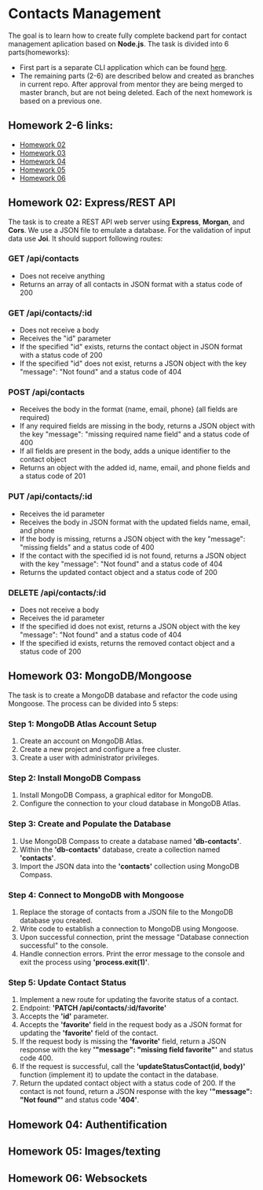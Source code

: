 # Contacts Management

The goal is to learn how to create fully complete backend part for contact
management aplication based on **Node.js**. The task is divided into 6
parts(homeworks):

- First part is a separate CLI application which can be found
  <a href="https://github.com/OleksiiFedorenko/goit-node-hw-01">here</a>.
- The remaining parts (2-6) are described below and created as branches in
  current repo. After approval from mentor they are being merged to master
  branch, but are not being deleted. Each of the next homework is based on a
  previous one.

## Homework 2-6 links:

- [Homework 02](#homework-02-expressrest-api)
- [Homework 03](#homework-03-mongodbmongoose)
- [Homework 04](#homework-04-authentification)
- [Homework 05](#homework-05-imagestexting)
- [Homework 06](#homework-06-websockets)

## Homework 02: Express/REST API

The task is to create a REST API web server using **Express**, **Morgan**, and
**Cors**. We use a JSON file to emulate a database. For the validation of input
data use **Joi**. It should support following routes:

### GET /api/contacts

- Does not receive anything
- Returns an array of all contacts in JSON format with a status code of 200

### GET /api/contacts/:id

- Does not receive a body
- Receives the "id" parameter
- If the specified "id" exists, returns the contact object in JSON format with a
  status code of 200
- If the specified "id" does not exist, returns a JSON object with the key
  "message": "Not found" and a status code of 404

### POST /api/contacts

- Receives the body in the format {name, email, phone} (all fields are required)
- If any required fields are missing in the body, returns a JSON object with the
  key "message": "missing required name field" and a status code of 400
- If all fields are present in the body, adds a unique identifier to the contact
  object
- Returns an object with the added id, name, email, and phone fields and a
  status code of 201

### PUT /api/contacts/:id

- Receives the id parameter
- Receives the body in JSON format with the updated fields name, email, and
  phone
- If the body is missing, returns a JSON object with the key "message": "missing
  fields" and a status code of 400
- If the contact with the specified id is not found, returns a JSON object with
  the key "message": "Not found" and a status code of 404
- Returns the updated contact object and a status code of 200

### DELETE /api/contacts/:id

- Does not receive a body
- Receives the id parameter
- If the specified id does not exist, returns a JSON object with the key
  "message": "Not found" and a status code of 404
- If the specified id exists, returns the removed contact object and a status
  code of 200

## Homework 03: MongoDB/Mongoose

The task is to create a MongoDB database and refactor the code using Mongoose.
The process can be divided into 5 steps:

### Step 1: MongoDB Atlas Account Setup

1. Create an account on MongoDB Atlas.
2. Create a new project and configure a free cluster.
3. Create a user with administrator privileges.

### Step 2: Install MongoDB Compass

1. Install MongoDB Compass, a graphical editor for MongoDB.
2. Configure the connection to your cloud database in MongoDB Atlas.

### Step 3: Create and Populate the Database

1. Use MongoDB Compass to create a database named **'db-contacts'**.
2. Within the **'db-contacts'** database, create a collection named
   **'contacts'**.
3. Import the JSON data into the **'contacts'** collection using MongoDB
   Compass.

### Step 4: Connect to MongoDB with Mongoose

1. Replace the storage of contacts from a JSON file to the MongoDB database you
   created.
2. Write code to establish a connection to MongoDB using Mongoose.
3. Upon successful connection, print the message "Database connection
   successful" to the console.
4. Handle connection errors. Print the error message to the console and exit the
   process using **'process.exit(1)'**.

### Step 5: Update Contact Status

1. Implement a new route for updating the favorite status of a contact.
2. Endpoint: **'PATCH /api/contacts/:id/favorite'**
3. Accepts the **'id'** parameter.
4. Accepts the **'favorite'** field in the request body as a JSON format for
   updating the **'favorite'** field of the contact.
5. If the request body is missing the **'favorite'** field, return a JSON
   response with the key **'"message": "missing field favorite"'** and status
   code 400.
6. If the request is successful, call the **'updateStatusContact(id, body)'**
   function (implement it) to update the contact in the database.
7. Return the updated contact object with a status code of 200. If the contact
   is not found, return a JSON response with the key **'"message": "Not
   found"'** and status code **'404'**.

## Homework 04: Authentification

## Homework 05: Images/texting

## Homework 06: Websockets
